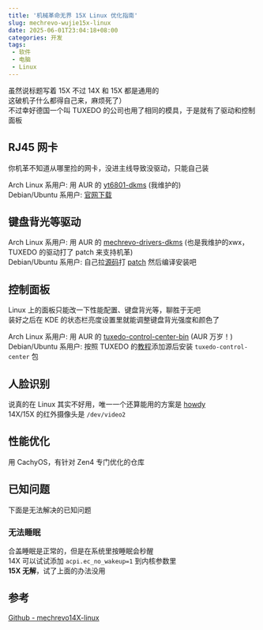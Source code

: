 ```yaml
---
title: '机械革命无界 15X Linux 优化指南'
slug: mechrevo-wujie15x-linux
date: 2025-06-01T23:04:18+08:00
categories: 开发
tags: 
 - 软件
 - 电脑
 - Linux
---
```


虽然说标题写着 15X 不过 14X 和 15X 都是通用的  
这破机子什么都得自己来，麻烦死了）  
不过幸好德国一个叫 TUXEDO 的公司也用了相同的模具，于是就有了驱动和控制面板

## RJ45 网卡

你机革不知道从哪里捡的网卡，没进主线导致没驱动，只能自己装  

Arch Linux 系用户: 用 AUR 的 [yt6801-dkms](https://aur.archlinux.org/packages/yt6801-dkms) (我维护的)  
Debian/Ubuntu 系用户: [官网下载](https://www.motor-comm.com/Public/Uploads/uploadfile/files/20250430/yt6801-linux-driver-1.0.30.zip)

## 键盘背光等驱动

Arch Linux 系用户: 用 AUR 的 [mechrevo-drivers-dkms](https://aur.archlinux.org/packages/mechrevo-drivers-dkms) (也是我维护的xwx，TUXEDO 的驱动打了 patch 来支持机革)  
Debian/Ubuntu 系用户: 自己拉[源码](https://github.com/tuxedocomputers/tuxedo-drivers)打 [patch](https://github.com/sund3RRR/Mechrevo14X-linux/raw/master/patches/add_mechrevo_vendor.patch) 然后编译安装吧  

## 控制面板

Linux 上的面板只能改一下性能配置、键盘背光等，聊胜于无吧  
装好之后在 KDE 的状态栏亮度设置里就能调整键盘背光强度和颜色了  

Arch Linux 系用户: 用 AUR 的 [tuxedo-control-center-bin](https://aur.archlinux.org/packages/tuxedo-control-center-bin) (AUR 万岁！)  
Debian/Ubuntu 系用户: 按照 TUXEDO 的[教程](https://www.tuxedocomputers.com/en/Add-TUXEDO-software-package-sources.tuxedo)添加源后安装 `tuxedo-control-center` 包

## 人脸识别

说真的在 Linux 其实不好用，唯一一个还算能用的方案是 [howdy](https://github.com/boltgolt/howdy)   
14X/15X 的红外摄像头是 `/dev/video2`

## 性能优化
用 CachyOS，有针对 Zen4 专门优化的仓库

## 已知问题

下面是无法解决的已知问题

### 无法睡眠

合盖睡眠是正常的，但是在系统里按睡眠会秒醒  
14X 可以试试添加 `acpi.ec_no_wakeup=1` 到内核参数里  
**15X 无解**，试了上面的办法没用

## 参考
[Github - mechrevo14X-linux](https://github.com/sund3RRR/mechrevo14X-linux)
